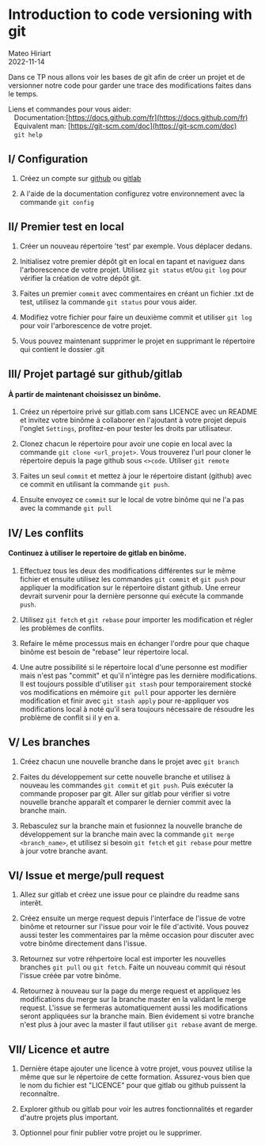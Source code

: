 # Introduction to code versioning with git
Mateo Hiriart  
2022-11-14

Dans ce TP nous allons voir les bases de git afin de créer un projet et de versionner
notre code pour garder une trace des modifications faites dans le temps.


Liens et commandes pour vous aider:  
&nbsp;&nbsp; Documentation:[https://docs.github.com/fr](https://docs.github.com/fr)  
&nbsp;&nbsp; Equivalent man: [https://git-scm.com/doc](https://git-scm.com/doc)  
&nbsp;&nbsp; `git help`

## I/ Configuration
1) Créez un compte sur [github](https://github.com/) ou [gitlab](https://gitlab.com)

2) A l'aide de la documentation configurez votre environnement avec la commande `git config`

## II/ Premier test en local

1) Créer un nouveau répertoire 'test' par exemple. Vous déplacer dedans.

2) Initialisez votre premier dépôt git en local en tapant et naviguez dans l'arborescence de votre projet.
Utilisez ``git status`` et/ou ``git log`` pour vérifier la création de votre dépôt git.

3) Faites un premier `commit` avec commentaires en créant un fichier .txt de test, utilisez la commande `git status` pour vous aider.

4) Modifiez votre fichier pour faire un deuxième commit et utiliser `git log` pour voir l'arborescence
de votre projet.

5) Vous pouvez maintenant supprimer le projet en supprimant le répertoire qui contient le dossier .git


## III/ Projet partagé sur github/gitlab
#### À partir de maintenant choisissez un binôme.

1) Créez un répertoire privé sur gitlab.com sans LICENCE avec un README et invitez votre binôme à collaborer en l'ajoutant à votre projet depuis l'onglet `Settings`, profitez-en pour tester les droits par utilisateur.

2) Clonez chacun le répertoire pour avoir une copie en local avec la commande `git clone <url_projet>`. Vous trouverez l'url pour cloner le répertoire depuis la page github sous `<>code`. Utiliser `git remote`

3) Faites un seul `commit` et mettez à jour le répertoire distant (github) avec ce commit en utilisant la commande `git push`.

4) Ensuite envoyez ce `commit` sur le local de votre binôme qui ne l'a pas avec la commande `git pull`

## IV/ Les conflits
#### Continuez à utiliser le repertoire de gitlab en binôme.

1) Effectuez tous les deux des modifications différentes sur le même fichier et ensuite utilisez les commandes `git commit` et `git push`
pour appliquer la modification sur le répertoire distant github. Une erreur devrait survenir pour la dernière personne qui exécute la commande `push`.

2) Utilisez `git fetch` et `git rebase` pour importer les modification et régler les problèmes de conflits.

3) Refaire le même processus mais en échanger l'ordre pour que chaque binôme est besoin de "rebase" leur répertoire local.

4) Une autre possibilité si le répertoire local d'une personne est modifier mais n'est pas "commit" et qu'il n'intègre pas les dernière modifications.
Il est toujours possible d'utiliser `git stash` pour temporairement stocké vos modifications en mémoire `git pull` pour apporter les dernière modification et finir avec `git stash apply` pour re-appliquer vos modifications local à noté qu'il sera toujours nécessaire de résoudre les problème de conflit si il y en a.


## V/ Les branches

1) Créez chacun une nouvelle branche dans le projet avec `git branch`

2) Faites du développement sur cette nouvelle branche et utilisez à nouveau les commandes `git commit` et `git push`. Puis exécuter la commande proposer par git.
Aller sur gitlab pour vérifier si votre nouvelle branche apparaît et comparer le dernier commit avec la branche main.

3) Rebasculez sur la branche main et fusionnez la nouvelle branche de développement sur la branche main avec la commande `git merge <branch_name>`, et utilisez si besoin  `git fetch` et `git rebase` pour mettre à jour votre branche avant.


## VI/ Issue et merge/pull request

1) Allez sur gitlab et créez une issue pour ce plaindre du readme sans interêt.

2) Créez ensuite un merge request depuis l'interface de l'issue de votre binôme et retourner sur l'issue pour voir le file d'activité. Vous pouvez aussi tester les commentaires par la même occasion pour discuter avec votre binôme directement dans l'issue.

3) Retournez sur votre réhpertoire local est importer les nouvelles branches `git pull` ou `git fetch`. Faite un nouveau commit qui résout l'issue créée par votre binôme.

4) Retournez à nouveau sur la page du merge request et appliquez les modifications du merge sur la branche master en la validant le merge request. L'issue se fermeras automatiquement aussi les modifications seront appliquées sur la branche main. Bien évidement si votre branche n'est plus à jour avec la master il faut utiliser `git rebase` avant de merge.

## VII/ Licence et autre

1) Dernière étape ajouter une licence à votre projet, vous pouvez utilise la même que sur le répertoire de cette formation. Assurez-vous bien que le nom du fichier est "LICENCE" pour que gitlab ou github puissent la reconnaître.

3) Explorer github ou gitlab pour voir les autres fonctionnalités et regarder d'autre projets plus important.

2) Optionnel pour finir publier votre projet ou le supprimer.
